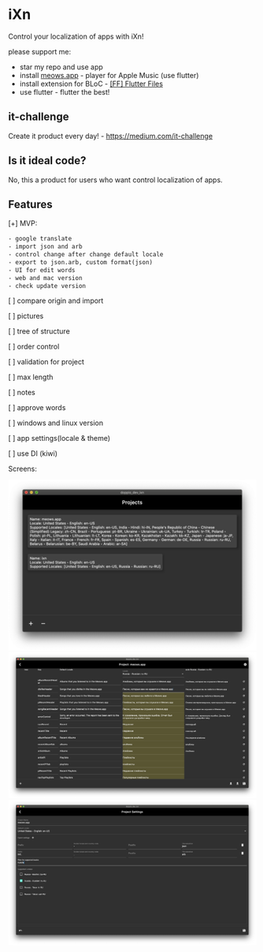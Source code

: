 # iXn

Control your localization of apps with iXn!

please support me:

- star my repo and use app
- install [meows.app](https://meows.app) - player for Apple Music (use flutter)
- install extension for BLoC - [[FF] Flutter Files](https://marketplace.visualstudio.com/items?itemName=gornivv.vscode-flutter-files)
- use flutter - flutter the best!

## it-challenge

Create it product every day! - https://medium.com/it-challenge

## Is it ideal code?

No, this a product for users who want control localization of apps.

## Features

[+] MVP:

    - google translate
    - import json and arb
    - control change after change default locale
    - export to json.arb, custom format(json)
    - UI for edit words
    - web and mac version
    - check update version

[ ] compare origin and import

[ ] pictures

[ ] tree of structure

[ ] order control

[ ] validation for project

[ ] max length

[ ] notes

[ ] approve words

[ ] windows and linux version

[ ] app settings(locale & theme)

[ ] use DI (kiwi)

Screens:

![projects](Screenshots/main.png)
![editor](Screenshots/editor.png)
![settings](Screenshots/settings.png)
